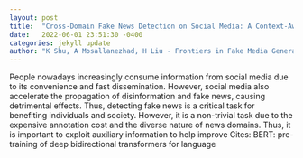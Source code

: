 ```yaml
---
layout: post
title:  "Cross-Domain Fake News Detection on Social Media: A Context-Aware Adversarial Approach"
date:   2022-06-01 23:51:30 -0400
categories: jekyll update
author: "K Shu, A Mosallanezhad, H Liu - Frontiers in Fake Media Generation and Detection, 2022"
---
```

People nowadays increasingly consume information from social media due to its convenience and fast dissemination. However, social media also accelerate the propagation of disinformation and fake news, causing detrimental effects. Thus, detecting fake news is a critical task for benefiting individuals and society. However, it is a non-trivial task due to the expensive annotation cost and the diverse nature of news domains. Thus, it is important to exploit auxiliary information to help improve  Cites: BERT: pre-training of deep bidirectional transformers for language